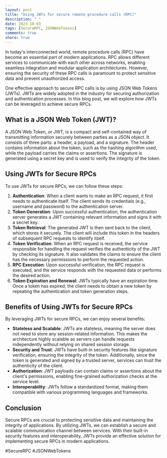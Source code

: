 ```yaml
---
layout: post
title: "Using JWTs for secure remote procedure calls (RPC)"
description: " "
date: 2023-10-03
tags: [SecureRPC, JSONWebTokens]
comments: true
share: true
---
```


In today's interconnected world, remote procedure calls (RPC) have become an essential part of modern applications. RPC allows different services to communicate with each other across networks, enabling seamless integration and modular application architectures. However, ensuring the security of these RPC calls is paramount to protect sensitive data and prevent unauthorized access.

One effective approach to secure RPC calls is by using JSON Web Tokens (JWTs). JWTs are widely adopted in the industry for securing authorization and authentication processes. In this blog post, we will explore how JWTs can be leveraged to achieve secure RPCs.

## What is a JSON Web Token (JWT)?

A JSON Web Token, or JWT, is a compact and self-contained way of transmitting information securely between parties as a JSON object. It consists of three parts: a header, a payload, and a signature. The header contains information about the token, such as the hashing algorithm used, while the payload carries the claims or assertions. The signature is generated using a secret key and is used to verify the integrity of the token.

## Using JWTs for Secure RPCs

To use JWTs for secure RPCs, we can follow these steps:

1. **Authentication**: When a client wants to make an RPC request, it first needs to authenticate itself. The client sends its credentials (e.g., username and password) to the authentication server.
2. **Token Generation**: Upon successful authentication, the authentication server generates a JWT containing relevant information and signs it with a secret key.
3. **Token Retrieval**: The generated JWT is then sent back to the client, which stores it securely. The client will include this token in the headers of subsequent RPC requests to identify itself.
4. **Token Verification**: When an RPC request is received, the service responsible for handling the request verifies the authenticity of the JWT by checking its signature. It also validates the claims to ensure the client has the necessary permissions to perform the requested action.
5. **RPC Execution**: Upon successful verification, the RPC request is executed, and the service responds with the requested data or performs the desired action.
6. **Token Expiration and Renewal**: JWTs typically have an expiration time. Once a token has expired, the client needs to obtain a new token by repeating the authentication and token generation steps.

## Benefits of Using JWTs for Secure RPCs

By leveraging JWTs for secure RPCs, we can enjoy several benefits:

- **Stateless and Scalable**: JWTs are stateless, meaning the server does not need to store any session-related information. This makes the architecture highly scalable as servers can handle requests independently without relying on shared session storage.
- **Security and Trust**: JWTs have built-in security features like signature verification, ensuring the integrity of the token. Additionally, since the token is generated and signed by a trusted server, services can trust the authenticity of the client.
- **Authorization**: JWT payloads can contain claims or assertions about the client's permissions, enabling fine-grained authorization checks at the service level.
- **Interoperability**: JWTs follow a standardized format, making them compatible with various programming languages and frameworks.

## Conclusion

Secure RPCs are crucial to protecting sensitive data and maintaining the integrity of applications. By utilizing JWTs, we can establish a secure and scalable communication channel between services. With their built-in security features and interoperability, JWTs provide an effective solution for implementing secure RPCs in modern applications.

#SecureRPC #JSONWebTokens
